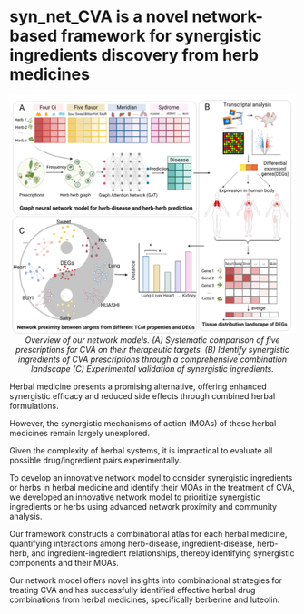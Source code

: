 # syn_net_CVA is a novel network-based framework for synergistic ingredients discovery from herb medicines

<p align="center">
  <img src="Fig.1.png" alt="Overview Figure" width="800">
  <br>
  <em>Overview of our network models. (A) Systematic comparison of five prescriptions for CVA on their therapeutic targets. (B) Identify synergistic ingredients of CVA prescriptions through a comprehensive combination landscape (C) Experimental validation of synergistic ingredients.</em>
</p>

 Herbal medicine presents a promising alternative, offering enhanced synergistic efficacy and reduced side effects through combined herbal formulations. 
 
 However, the synergistic mechanisms of action (MOAs) of these herbal medicines remain largely unexplored. 
 
 Given the complexity of herbal systems, it is impractical to evaluate all possible drug/ingredient pairs experimentally.
 
To develop an innovative network model to consider synergistic ingredients or herbs in herbal medicine and identify their MOAs in the treatment of CVA, we developed an innovative network model to prioritize synergistic ingredients or herbs using advanced network proximity and community analysis. 

Our framework constructs a combinational atlas for each herbal medicine, quantifying interactions among herb-disease, ingredient-disease, herb-herb, and ingredient-ingredient relationships, thereby identifying synergistic components and their MOAs. 

Our network model offers novel insights into combinational strategies for treating CVA and has successfully identified effective herbal drug combinations from herbal medicines, specifically berberine and luteolin.


